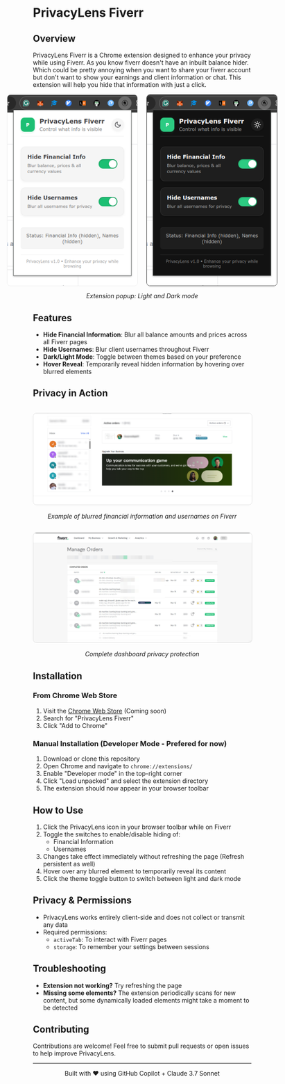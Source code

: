 # PrivacyLens Fiverr

## Overview

PrivacyLens Fiverr is a Chrome extension designed to enhance your privacy while using Fiverr. As you know fiverr doesn't have an inbuilt balance hider. Which could be pretty annoying when you want to share your fiverr account but don't want to show your earnings and client information or chat. This extension will help you hide that information with just a click.

<div align="center">
  <div style="display: flex; justify-content: center; gap: 20px;">
    <img src="./images/light_mode.png" alt="Light Mode" width="300" style="border-radius: 8px; border: 1px solid #eee;">
    <img src="./images/dark_mode.png" alt="Dark Mode" width="300" style="border-radius: 8px; border: 1px solid #333;">
  </div>
  <p><i>Extension popup: Light and Dark mode</i></p>
</div>

## Features

- **Hide Financial Information**: Blur all balance amounts and prices across all Fiverr pages
- **Hide Usernames**: Blur client usernames throughout Fiverr
- **Dark/Light Mode**: Toggle between themes based on your preference
- **Hover Reveal**: Temporarily reveal hidden information by hovering over blurred elements

## Privacy in Action

<div align="center">
  <img src="./images/main_page.png" alt="Privacy Protection in Action" width="800" style="border-radius: 8px; border: 1px solid #ddd; margin-top: 15px;">
  <p><i>Example of blurred financial information and usernames on Fiverr</i></p>
</div>

<div align="center">
  <img src="./images/full_image.png" alt="Full Dashboard Privacy" width="800" style="border-radius: 8px; border: 1px solid #ddd; margin-top: 15px;">
  <p><i>Complete dashboard privacy protection</i></p>
</div>

## Installation

### From Chrome Web Store

1. Visit the [Chrome Web Store](https://chrome.google.com/webstore/) (Coming soon)
2. Search for "PrivacyLens Fiverr"
3. Click "Add to Chrome"

### Manual Installation (Developer Mode - Prefered for now)

1. Download or clone this repository
2. Open Chrome and navigate to `chrome://extensions/`
3. Enable "Developer mode" in the top-right corner
4. Click "Load unpacked" and select the extension directory
5. The extension should now appear in your browser toolbar

## How to Use

1. Click the PrivacyLens icon in your browser toolbar while on Fiverr
2. Toggle the switches to enable/disable hiding of:
   - Financial Information
   - Usernames
3. Changes take effect immediately without refreshing the page (Refresh persistent as well)
4. Hover over any blurred element to temporarily reveal its content
5. Click the theme toggle button to switch between light and dark mode

## Privacy & Permissions

- PrivacyLens works entirely client-side and does not collect or transmit any data
- Required permissions:
  - `activeTab`: To interact with Fiverr pages
  - `storage`: To remember your settings between sessions

## Troubleshooting

- **Extension not working?** Try refreshing the page
- **Missing some elements?** The extension periodically scans for new content, but some dynamically loaded elements might take a moment to be detected

## Contributing

Contributions are welcome! Feel free to submit pull requests or open issues to help improve PrivacyLens.

---

<div align="center">
  <p>Built with ♥ using GitHub Copilot + Claude 3.7 Sonnet</p>
</div>